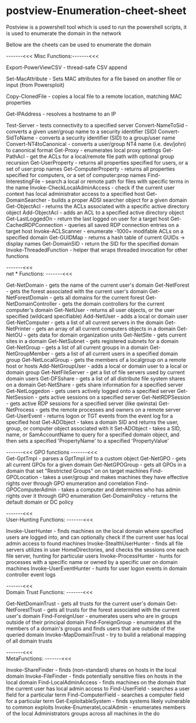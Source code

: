 # postview-Enumeration-cheet-sheet
Postview is a powershell tool which is used to run the powershell scripts, it is used to enumerate the domain in the network

Bellow are the cheets can be used to enumerate the domain

-------<<<  Misc Functions:-------<<<  

Export-PowerViewCSV             -   thread-safe CSV append


Set-MacAttribute                -   Sets MAC attributes for a file based on another file or input (from Powersploit)


Copy-ClonedFile                 -   copies a local file to a remote location, matching MAC properties


Get-IPAddress                   -   resolves a hostname to an IP


Test-Server                     -   tests connectivity to a specified server
Convert-NameToSid               -   converts a given user/group name to a security identifier (SID)
Convert-SidToName               -   converts a security identifier (SID) to a group/user name
Convert-NT4toCanonical          -   converts a user/group NT4 name (i.e. dev/john) to canonical format
Get-Proxy                       -   enumerates local proxy settings
Get-PathAcl                     -   get the ACLs for a local/remote file path with optional group recursion
Get-UserProperty                -   returns all properties specified for users, or a set of user:prop names
Get-ComputerProperty            -   returns all properties specified for computers, or a set of computer:prop names
Find-InterestingFile            -   search a local or remote path for files with specific terms in the name
Invoke-CheckLocalAdminAccess    -   check if the current user context has local administrator access to a specified host
Get-DomainSearcher              -   builds a proper ADSI searcher object for a given domain
Get-ObjectAcl                   -   returns the ACLs associated with a specific active directory object
Add-ObjectAcl                   -   adds an ACL to a specified active directory object
Get-LastLoggedOn                -   return the last logged on user for a target host
Get-CachedRDPConnection         -   queries all saved RDP connection entries on a target host
Invoke-ACLScanner               -   enumerate -1000+ modifable ACLs on a specified domain
Get-GUIDMap                     -   returns a hash table of current GUIDs -> display names
Get-DomainSID                   -   return the SID for the specified domain
Invoke-ThreadedFunction         -   helper that wraps threaded invocation for other functions

-------<<<  
net * Functions:
-------<<<  

Get-NetDomain                   -   gets the name of the current user's domain
Get-NetForest                   -   gets the forest associated with the current user's domain
Get-NetForestDomain             -   gets all domains for the current forest
Get-NetDomainController         -   gets the domain controllers for the current computer's domain
Get-NetUser                     -   returns all user objects, or the user specified (wildcard specifiable)
Add-NetUser                     -   adds a local or domain user
Get-NetComputer                 -   gets a list of all current servers in the domain
Get-NetPrinter                  -   gets an array of all current computers objects in a domain
Get-NetOU                       -   gets data for domain organization units
Get-NetSite                     -   gets current sites in a domain
Get-NetSubnet                   -   gets registered subnets for a domain
Get-NetGroup                    -   gets a list of all current groups in a domain
Get-NetGroupMember              -   gets a list of all current users in a specified domain group
Get-NetLocalGroup               -   gets the members of a localgroup on a remote host or hosts
Add-NetGroupUser                -   adds a local or domain user to a local or domain group
Get-NetFileServer               -   get a list of file servers used by current domain users
Get-DFSshare                    -   gets a list of all distribute file system shares on a domain
Get-NetShare                    -   gets share information for a specified server
Get-NetLoggedon                 -   gets users actively logged onto a specified server
Get-NetSession                  -   gets active sessions on a specified server
Get-NetRDPSession               -   gets active RDP sessions for a specified server (like qwinsta)
Get-NetProcess                  -   gets the remote processes and owners on a remote server
Get-UserEvent                   -   returns logon or TGT events from the event log for a specified host
Get-ADObject                    -   takes a domain SID and returns the user, group, or computer 
                                    object associated with it
Set-ADObject                    -   takes a SID, name, or SamAccountName to query for a specified
                                    domain object, and then sets a specified 'PropertyName' to a
                                    specified 'PropertyValue'

-------<<<
GPO functions
-------<<<  
Get-GptTmpl                     -   parses a GptTmpl.inf to a custom object
Get-NetGPO                      -   gets all current GPOs for a given domain
Get-NetGPOGroup                 -   gets all GPOs in a domain that set "Restricted Groups" 
                                    on on target machines
Find-GPOLocation                -   takes a user/group and makes machines they have effective
                                    rights over through GPO enumeration and correlation
Find-GPOComputerAdmin           -   takes a computer and determines who has admin rights over it
                                    through GPO enumeration
Get-DomainPolicy                -   returns the default domain or DC policy

-------<<<  
User-Hunting Functions:
-------<<<  

Invoke-UserHunter               -   finds machines on the local domain where specified users are logged into, and can optionally check if the current user has local admin access to found machines
Invoke-StealthUserHunter        -   finds all file servers utilizes in user HomeDirectories, and checks the sessions one each file server, hunting for particular users
Invoke-ProcessHunter            -   hunts for processes with a specific name or owned by a specific user on domain machines
Invoke-UserEventHunter          -   hunts for user logon events in domain controller event logs

-------<<<  
Domain Trust Functions:
-------<<<  

Get-NetDomainTrust              -   gets all trusts for the current user's domain
Get-NetForestTrust              -   gets all trusts for the forest associated with the current user's domain
Find-ForeignUser                -   enumerates users who are in groups outside of their principal domain
Find-ForeignGroup               -   enumerates all the members of a domain's groups and finds users that are outside of the queried domain
Invoke-MapDomainTrust           -   try to build a relational mapping of all domain trusts

-------<<<  
MetaFunctions:
-------<<<  


Invoke-ShareFinder              -   finds (non-standard) shares on hosts in the local domain
Invoke-FileFinder               -   finds potentially sensitive files on hosts in the local domain
Find-LocalAdminAccess           -   finds machines on the domain that the current user has local admin access to
Find-UserField                  -   searches a user field for a particular term
Find-ComputerField              -   searches a computer field for a particular term
Get-ExploitableSystem           -   finds systems likely vulnerable to common exploits
Invoke-EnumerateLocalAdmin      -   enumerates members of the local Administrators groups across all machines in the do
